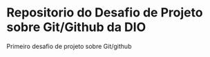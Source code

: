 # Repositorio do Desafio de Projeto sobre Git/Github da DIO
Primeiro desafio de projeto sobre Git/github
